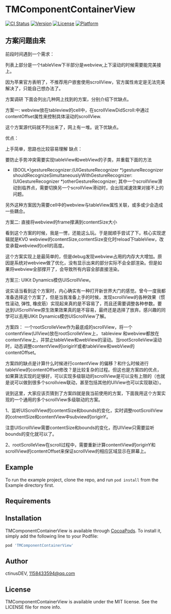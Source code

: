 # TMComponentContainerView

[![CI Status](https://img.shields.io/travis/ctinusDEV/TMComponentContainerView.svg?style=flat)](https://travis-ci.org/ctinusDEV/TMComponentContainerView)
[![Version](https://img.shields.io/cocoapods/v/TMComponentContainerView.svg?style=flat)](https://cocoapods.org/pods/TMComponentContainerView)
[![License](https://img.shields.io/cocoapods/l/TMComponentContainerView.svg?style=flat)](https://cocoapods.org/pods/TMComponentContainerView)
[![Platform](https://img.shields.io/cocoapods/p/TMComponentContainerView.svg?style=flat)](https://cocoapods.org/pods/TMComponentContainerView)

## 方案问题由来
前段时间遇到一个需求：

列表上部分是一个tableView下半部分是webview,上下滚动的时候需要能完美接上。

因为苹果官方表明了，不推荐用户嵌套使用scrollView，官方属性肯定是无法完美解决了，只能自己想办法了。

方案调研
下面会列出几种网上找到的方案，分别介绍下优缺点。

方案一:
webview放在tableview的cell中，在scrollViewDidScroll:中通过contentOffset属性来控制具体滚动的scrollView.

这个方案源代码就不列出来了，网上有一堆。说下优缺点。

优点：

上手简单，思路也比较容易理解
缺点：

要防止手势冲突需要实现tableView和webView的子类，并重载下面的方法

- (BOOL*)gestureRecognizer:(UIGestureRecognizer *)gestureRecognizer shouldRecognizeSimultaneouslyWithGestureRecognizer:(UIGestureRecognizer *)otherGestureRecognizer;
其中一个scrollView滑动到临界点，需要切换另一个scrollView滑动时，会出现减速效果对接不上的问题。

另外这种方案因为需要cell中的webview与tableView属性关联，或多或少会造成一些耦合。

方案二:
直接将webview的frame撑满到contentSize大小

看到这个方案的时候，我是一愣，还能这么玩。于是就顺手尝试了下。核心实现逻辑就是KVO webview的contentSize,contentSize变化时reload下tableView，改变承载webview的cell的高度。

这个方案实现上是最简单的，但是debug发现webview占用的内存大大增加。原因是系统对webview做了优化，没有显示出来的部分实际不会全部渲染。但是如果将webview全部撑开了，会导致所有内容全部直接渲染。

方案三:
UIKit Dynamics模仿UIScrollView。

说实话当看到这个方案时，内心确实有一种打开新世界大门的感觉。曾今一度我都准备选择这个方案了，但是当我准备上手的时候，发现scrollView的各种效果（惯性滚动, 弹性, 橡皮筋）实现起来真的是不容易了，而且还需要调整各种参数。要达到UIScrollView原生效果效果真的是不容易，最终还是选择了放弃。感兴趣的同学可以去用UIKit Dynamics模仿UIScrollView了解。

方案四：
一个rootScrolleView作为最底成的scrollView，将一个contentView(UIView)放在rootScrolleView上， tableview 和webview都放在contentView上，并禁止tableView和webView的滚动。当rootScrolleView滚动时，动态调整contentView的originY或者tableView和webView的contentOffset。

方案四的缺点是计算什么时候进行contentView 的偏移？和什么时候进行tableView的contentOffset修改？是比较复杂的过程。但这也是方案四的优点，如果算法实现的足够好，可以实现多级联动的scrollView是可以没有上限的（也就是说可以做到很多个scrollview联动，甚至包括其他的UIView也可以实现联动）。

说到这里，大家应该页猜到了方案四就是我当前使用的方案，下面我用这个方案实现的一个通用的多个scrollView多级联动的方案。

1、监听UIScrollView的contentSize和bounds的变化，实时调整rootScrollView的cotnentSize和contentView中subview的originY。

注意UIScrollView需要contentSize和bounds的变化，而UIView只需要监听bounds的变化就可以了。

2、rootScrolleView在scroll过程中，需要重新计算contentView的originY和scrollView的contentOffset来保证scrollView的相应区域显示在屏幕上。


## Example

To run the example project, clone the repo, and run `pod install` from the Example directory first.

## Requirements

## Installation

TMComponentContainerView is available through [CocoaPods](https://cocoapods.org). To install
it, simply add the following line to your Podfile:

```ruby
pod 'TMComponentContainerView'
```

## Author

ctinusDEV, 1158433594@qq.com

## License

TMComponentContainerView is available under the MIT license. See the LICENSE file for more info.
